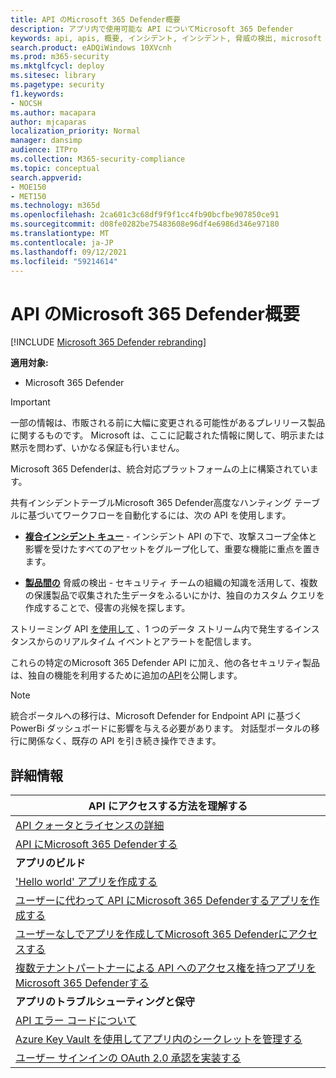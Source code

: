 ```yaml
---
title: API のMicrosoft 365 Defender概要
description: アプリ内で使用可能な API についてMicrosoft 365 Defender
keywords: api, apis, 概要, インシデント, インシデント, 脅威の検出, microsoft 365 defender
search.product: eADQiWindows 10XVcnh
ms.prod: m365-security
ms.mktglfcycl: deploy
ms.sitesec: library
ms.pagetype: security
f1.keywords:
- NOCSH
ms.author: macapara
author: mjcaparas
localization_priority: Normal
manager: dansimp
audience: ITPro
ms.collection: M365-security-compliance
ms.topic: conceptual
search.appverid:
- MOE150
- MET150
ms.technology: m365d
ms.openlocfilehash: 2ca601c3c68df9f9f1cc4fb90bcfbe907850ce91
ms.sourcegitcommit: d08fe0282be75483608e96df4e6986d346e97180
ms.translationtype: MT
ms.contentlocale: ja-JP
ms.lasthandoff: 09/12/2021
ms.locfileid: "59214614"
---
```

# <a name="overview-of-microsoft-365-defender-apis"></a>API のMicrosoft 365 Defender概要

[!INCLUDE [Microsoft 365 Defender rebranding](../includes/microsoft-defender.md)]

**適用対象:**

- Microsoft 365 Defender

> [!IMPORTANT]
> 一部の情報は、市販される前に大幅に変更される可能性があるプレリリース製品に関するものです。 Microsoft は、ここに記載された情報に関して、明示または黙示を問わず、いかなる保証も行いません。

Microsoft 365 Defenderは、統合対応プラットフォームの上に構築されています。

共有インシデントテーブルMicrosoft 365 Defender高度なハンティング テーブルに基づいてワークフローを自動化するには、次の API を使用します。

- **[複合インシデント キュー](api-incident.md)** - インシデント API の下で、攻撃スコープ全体と影響を受けたすべてのアセットをグループ化して、重要な機能に重点を置きます。

- **[製品間の](api-advanced-hunting.md)** 脅威の検出 - セキュリティ チームの組織の知識を活用して、複数の保護製品で収集された生データをふるいにかけ、独自のカスタム クエリを作成することで、侵害の兆候を探します。

ストリーミング API [を使用して](../defender-endpoint/raw-data-export.md) 、1 つのデータ ストリーム内で発生するインスタンスからのリアルタイム イベントとアラートを配信します。

これらの特定のMicrosoft 365 Defender API に加え、他の各セキュリティ製品は、独自の機能を利用するために追加の[API](api-articles.md)を公開します。

> [!NOTE]
> 統合ポータルへの移行は、Microsoft Defender for Endpoint API に基づく PowerBi ダッシュボードに影響を与える必要があります。 対話型ポータルの移行に関係なく、既存の API を引き続き操作できます。

## <a name="learn-more"></a>詳細情報

| **API にアクセスする方法を理解する** |
|-|
| [API クォータとライセンスの詳細](api-terms.md) |
| [API にMicrosoft 365 Defenderする](api-access.md) |
| **アプリのビルド** |
| ['Hello world' アプリを作成する](api-hello-world.md) |
| [ユーザーに代わって API にMicrosoft 365 Defenderするアプリを作成する](api-create-app-user-context.md) |
| [ユーザーなしでアプリを作成してMicrosoft 365 Defenderにアクセスする](api-create-app-web.md) |
| [複数テナントパートナーによる API へのアクセス権を持つアプリをMicrosoft 365 Defenderする](api-partner-access.md) |
| **アプリのトラブルシューティングと保守** |
| [API エラー コードについて](api-error-codes.md) |
| [Azure Key Vault を使用してアプリ内のシークレットを管理する](/learn/modules/manage-secrets-with-azure-key-vault/) |
| [ユーザー サインインの OAuth 2.0 承認を実装する](/azure/active-directory/develop/active-directory-v2-protocols-oauth-code) |
